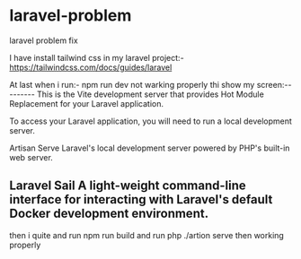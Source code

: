 # laravel-problem
laravel problem fix
 

I have install tailwind css in my laravel project:-
https://tailwindcss.com/docs/guides/laravel

At last when i run:- npm run dev
not warking properly 
thi show my screen:---------
This is the Vite development server that provides Hot Module Replacement for your Laravel application.

To access your Laravel application, you will need to run a local development server.

Artisan Serve
Laravel's local development server powered by PHP's built-in web server.

Laravel Sail
A light-weight command-line interface for interacting with Laravel's default Docker development environment.
------------------------------
then i quite
and run npm run build
and run php ./artion serve
then working properly

